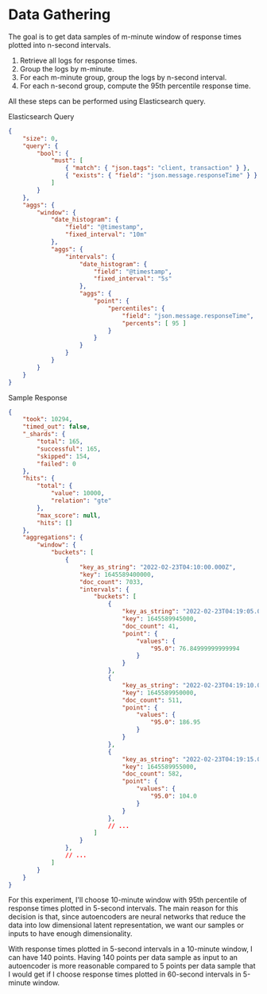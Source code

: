 # Data Gathering

The goal is to get data samples of m-minute window of response times plotted into n-second intervals.

1. Retrieve all logs for response times.
2. Group the logs by m-minute.
3. For each m-minute group, group the logs by n-second interval.
4. For each n-second group, compute the 95th percentile response time.

All these steps can be performed using Elasticsearch query.

Elasticsearch Query
```json
{
    "size": 0,
    "query": {
        "bool": {
            "must": [
                { "match": { "json.tags": "client, transaction" } },
                { "exists": { "field": "json.message.responseTime" } }
            ]
        }
    },
    "aggs": {
        "window": {
            "date_histogram": {
                "field": "@timestamp",
                "fixed_interval": "10m"
            },
            "aggs": {
                "intervals": {
                    "date_histogram": {
                        "field": "@timestamp",
                        "fixed_interval": "5s"
                    },
                    "aggs": {
                        "point": {
                            "percentiles": {
                                "field": "json.message.responseTime",
                                "percents": [ 95 ]
                            }
                        }
                    }
                }
            }
        }
    }
}
```

Sample Response
```json
{
    "took": 10294,
    "timed_out": false,
    "_shards": {
        "total": 165,
        "successful": 165,
        "skipped": 154,
        "failed": 0
    },
    "hits": {
        "total": {
            "value": 10000,
            "relation": "gte"
        },
        "max_score": null,
        "hits": []
    },
    "aggregations": {
        "window": {
            "buckets": [
                {
                    "key_as_string": "2022-02-23T04:10:00.000Z",
                    "key": 1645589400000,
                    "doc_count": 7033,
                    "intervals": {
                        "buckets": [
                            {
                                "key_as_string": "2022-02-23T04:19:05.000Z",
                                "key": 1645589945000,
                                "doc_count": 41,
                                "point": {
                                    "values": {
                                        "95.0": 76.84999999999994
                                    }
                                }
                            },
                            {
                                "key_as_string": "2022-02-23T04:19:10.000Z",
                                "key": 1645589950000,
                                "doc_count": 511,
                                "point": {
                                    "values": {
                                        "95.0": 186.95
                                    }
                                }
                            },
                            {
                                "key_as_string": "2022-02-23T04:19:15.000Z",
                                "key": 1645589955000,
                                "doc_count": 582,
                                "point": {
                                    "values": {
                                        "95.0": 104.0
                                    }
                                }
                            },
                            // ...
                        ]
                    }
                },
                // ...
            ]
        }
    }
}
```

For this experiment, I'll choose 10-minute window with 95th percentile of response times plotted in 5-second intervals. The main reason for this decision is that, since autoencoders are neural networks that reduce the data into low dimensional latent representation, we want our samples or inputs to have enough dimensionality.

With response times plotted in 5-second intervals in a 10-minute window, I can have 140 points. Having 140 points per data sample as input to an autoencoder is more reasonable compared to 5 points per data sample that I would get if I choose response times plotted in 60-second intervals in 5-minute window.
